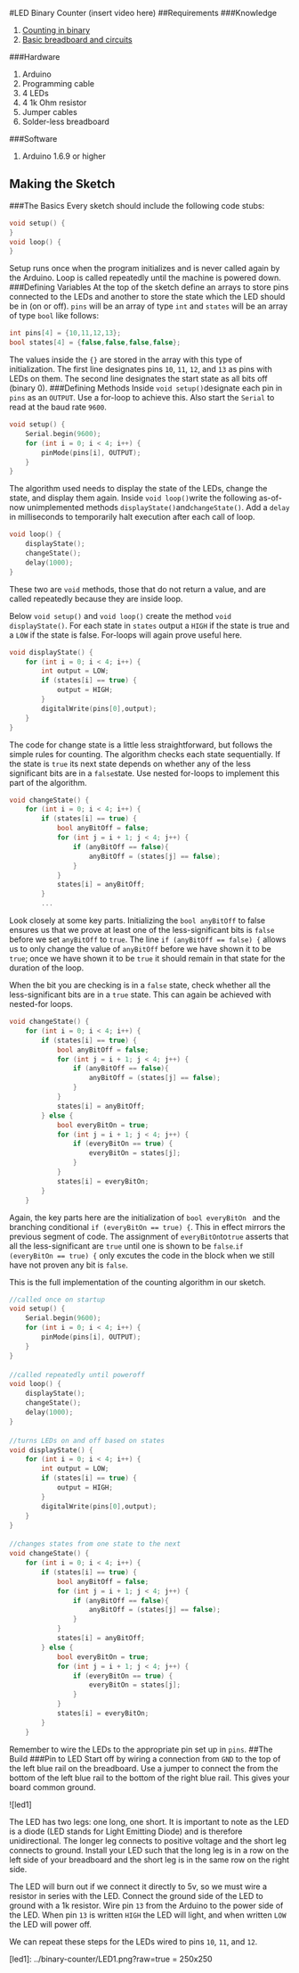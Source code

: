 #LED Binary Counter
(insert video here)
##Requirements
###Knowledge
1. [Counting in binary](https://www.techlabeducation.com)
2. [Basic breadboard and circuits](http://www.techlabeducation.com)

###Hardware
1. Arduino
2.  Programming cable
3. 4 LEDs
4. 4 1k Ohm resistor
5. Jumper cables
6. Solder-less breadboard

###Software
1. Arduino 1.6.9 or higher
 
## Making the Sketch
###The Basics
Every sketch should include the following code stubs: 
```c
void setup() {
}
void loop() {
}
```
Setup runs once when the program initializes and is never called again by the Arduino. Loop is called repeatedly until the machine is powered down.
###Defining Variables
At the top of the sketch define an arrays to store pins connected to the LEDs and another to store the state which the LED should be in (on or off). `pins` will be an array of type `int` and	`states` will be an array of type `bool` like follows:
```c
int pins[4] = {10,11,12,13};
bool states[4] = {false,false,false,false};
```
The values inside the `{}` are stored in the array with this type of initialization. The first line designates pins `10`, `11`, `12`, and `13` as pins with LEDs on them. The second line designates the start state as all bits off (binary 0).
###Defining Methods
Inside `void setup()`designate each pin in `pins` as an `OUTPUT`. Use a for-loop to achieve this. Also start the `Serial` to read at the baud rate `9600`.
```c
void setup() {
	Serial.begin(9600);
	for (int i = 0; i < 4; i++) {
		pinMode(pins[i], OUTPUT);
	}
}
```	
The algorithm used needs to display the state of the LEDs, change the state, and display them again. Inside `void loop()`write the following as-of-now unimplemented methods `displayState()`and`changeState()`. Add a `delay` in milliseconds to temporarily halt execution after each call of loop.
```c
void loop() {
	displayState();
	changeState();
	delay(1000);
}
```
These two are `void` methods, those that do not return a value, and are called repeatedly because they are inside loop.

Below `void setup()` and `void loop()` create the method `void displayState()`. For each state in `states` output a `HIGH` if the state is true and a `LOW` if the state is false. For-loops will again prove useful here.
```c
void displayState() {
	for (int i = 0; i < 4; i++) {
		int output = LOW;
		if (states[i] == true) {
			output = HIGH;
		}
		digitalWrite(pins[0],output);
	}
}
```
The code for change state is a little less straightforward, but follows the simple rules for counting. The algorithm checks each state sequentially. If the state is `true` its next state depends on whether any of the less significant bits are in a `false`state. Use nested for-loops to implement this part of the algorithm.
```c
void changeState() {
	for (int i = 0; i < 4; i++) {
		if (states[i] == true) {
			bool anyBitOff = false;
			for (int j = i + 1; j < 4; j++) {
				if (anyBitOff == false){
					anyBitOff = (states[j] == false);
				}
			}
			states[i] = anyBitOff;
		}
		...
```
Look closely at some key parts. Initializing the `bool anyBitOff` to false ensures us that we prove at least one of the less-significant bits is `false` before we set `anyBitOff` to `true`. The line `if (anyBitOff == false) {` allows us to only change the value of `anyBitOff` before we have shown it to be `true`; once we have shown it to be `true` it should remain in that state for the duration of the loop.

When the bit you are checking is in a `false` state, check whether all the less-significant bits are in a `true` state. This can again be achieved with nested-for loops.
```c
void changeState() {
	for (int i = 0; i < 4; i++) {
		if (states[i] == true) {
			bool anyBitOff = false;
			for (int j = i + 1; j < 4; j++) {
				if (anyBitOff == false){
					anyBitOff = (states[j] == false);
				}
			}
			states[i] = anyBitOff;
		} else {
			bool everyBitOn = true;
			for (int j = i + 1; j < 4; j++) {
				if (everyBitOn == true) {
					everyBitOn = states[j];
				}
			}
			states[i] = everyBitOn;
		}
	}
```
Again, the key parts here are the initialization of `bool everyBitOn ` and the branching conditional `if (everyBitOn == true) {`. This in effect mirrors the previous segment of code. The assignment of  `everyBitOn`to`true` asserts that all the less-significant are `true` until one is shown to be `false`.`if (everyBitOn == true) {` only excutes the code in the block when we still have not proven any bit is `false`.

This is the full implementation of the counting algorithm in our sketch.
```c
//called once on startup
void setup() {
	Serial.begin(9600);
	for (int i = 0; i < 4; i++) {
		pinMode(pins[i], OUTPUT);
	}
}

//called repeatedly until poweroff
void loop() {
	displayState();
	changeState();
	delay(1000);
}

//turns LEDs on and off based on states
void displayState() {
	for (int i = 0; i < 4; i++) {
		int output = LOW;
		if (states[i] == true) {
			output = HIGH;
		}
		digitalWrite(pins[0],output);
	}
}

//changes states from one state to the next
void changeState() {
	for (int i = 0; i < 4; i++) {
		if (states[i] == true) {
			bool anyBitOff = false;
			for (int j = i + 1; j < 4; j++) {
				if (anyBitOff == false){
					anyBitOff = (states[j] == false);
				}
			}
			states[i] = anyBitOff;
		} else {
			bool everyBitOn = true;
			for (int j = i + 1; j < 4; j++) {
				if (everyBitOn == true) {
					everyBitOn = states[j];
				}
			}
			states[i] = everyBitOn;
		}
	}
```
Remember to wire the LEDs to the appropriate pin set up in `pins`.
##The Build
###Pin to LED
Start off by wiring a connection from `GND` to the top of the left blue rail on the breadboard. Use a jumper to connect the from the bottom of the left blue rail to the bottom of the right blue rail. This gives your board common ground.

![led1]

The LED has two legs: one long, one short. It is important to note as the LED is a diode (LED stands for Light Emitting Diode) and is therefore unidirectional. The longer leg connects to positive voltage and the short leg connects to ground. Install your LED such that the long leg is in a row on the left side of your breadboard and the short leg is in the same row on the right side.

The LED will burn out if we connect it directly to 5v, so we must wire a resistor in series with the LED. Connect the ground side of the LED to ground with a 1k resistor. Wire pin `13` from the Arduino to the power side of the LED. When pin `13` is written `HIGH` the LED will light, and when written `LOW` the LED will power off.

We can repeat these steps for the LEDs wired to pins `10`, `11`, and `12`. 

[led1]: ../binary-counter/LED1.png?raw=true = 250x250
